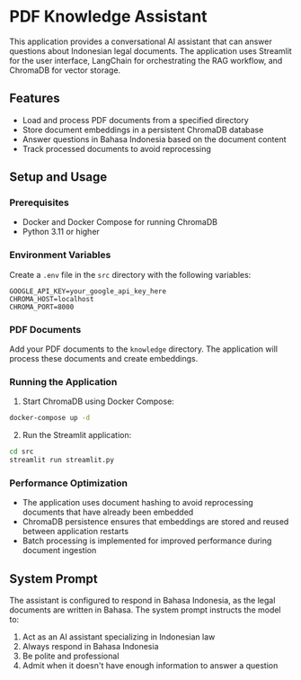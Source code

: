# PDF Knowledge Assistant

This application provides a conversational AI assistant that can answer questions about Indonesian legal documents. The application uses Streamlit for the user interface, LangChain for orchestrating the RAG workflow, and ChromaDB for vector storage.

## Features

- Load and process PDF documents from a specified directory
- Store document embeddings in a persistent ChromaDB database
- Answer questions in Bahasa Indonesia based on the document content
- Track processed documents to avoid reprocessing

## Setup and Usage

### Prerequisites

- Docker and Docker Compose for running ChromaDB
- Python 3.11 or higher

### Environment Variables

Create a `.env` file in the `src` directory with the following variables:

```
GOOGLE_API_KEY=your_google_api_key_here
CHROMA_HOST=localhost
CHROMA_PORT=8000
```

### PDF Documents

Add your PDF documents to the `knowledge` directory. The application will process these documents and create embeddings.

### Running the Application

1. Start ChromaDB using Docker Compose:

```bash
docker-compose up -d
```

2. Run the Streamlit application:

```bash
cd src
streamlit run streamlit.py
```

### Performance Optimization

- The application uses document hashing to avoid reprocessing documents that have already been embedded
- ChromaDB persistence ensures that embeddings are stored and reused between application restarts
- Batch processing is implemented for improved performance during document ingestion

## System Prompt

The assistant is configured to respond in Bahasa Indonesia, as the legal documents are written in Bahasa. The system prompt instructs the model to:

1. Act as an AI assistant specializing in Indonesian law
2. Always respond in Bahasa Indonesia
3. Be polite and professional
4. Admit when it doesn't have enough information to answer a question
